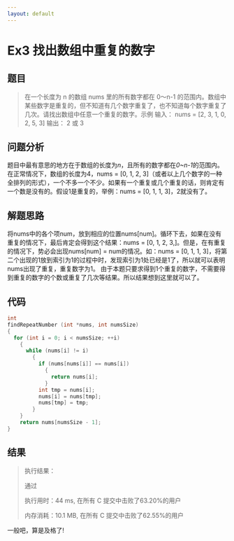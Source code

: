 ```yaml
---
layout: default
---
```


# Ex3 找出数组中重复的数字
## 题目
> 在一个长度为 n 的数组 nums 里的所有数字都在 0～n-1 的范围内。数组中某些数字是重复的，但不知道有几个数字重复了，也不知道每个数字重复了几次。请找出数组中任意一个重复的数字。示例
> 输入：
> nums = \[2, 3, 1, 0, 2, 5, 3]
> 输出：
> 2 或 3
## 问题分析
题目中最有意思的地方在于数组的长度为*n*，且所有的数字都在*0\~n-1*的范围内。在正常情况下，数组的长度为4，nums = \[0, 1, 2, 3\]（或者以上几个数字的一种全排列的形式），一个不多一个不少。如果有一个重复或几个重复的话，则肯定有一个数是没有的。假设1是重复的，举例：nums = \[0, 1, 1, 3\]，2就没有了。
## 解题思路
将nums中的各个项num，放到相应的位置nums\[num\]。循环下去，如果在没有重复的情况下，最后肯定会得到这个结果：nums = \[0, 1, 2, 3,\]。但是，在有重复的情况下，势必会出现nums\[num\] = num的情况。如：nums = \[0, 1, 1, 3\]，将第二个出现的1放到索引为1的过程中时，发现索引为1处已经是1了，所以就可以表明nums出现了重复，重复数字为1。
由于本题只要求得到1个重复的数字，不需要得到重复的数字的个数或重复了几次等结果。所以结果想到这里就可以了。

## 代码

```c
int
findRepeatNumber (int *nums, int numsSize)
{
  for (int i = 0; i < numsSize; ++i)
    {
      while (nums[i] != i)
        {
          if (nums[nums[i]] == nums[i])
            {
              return nums[i];
            }
          int tmp = nums[i];
          nums[i] = nums[tmp];
          nums[tmp] = tmp;
        }
    }
    return nums[numsSize - 1];
}
```

## 结果

> 执行结果：
>
> 通过
>
> 执行用时：44 ms, 在所有 C 提交中击败了63.20%的用户
>
> 内存消耗：10.1 MB, 在所有 C 提交中击败了62.55%的用户

一般吧，算是及格了!


